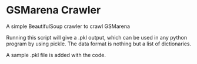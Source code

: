 # GSMarena Crawler
A simple BeautifulSoup crawler to crawl GSMarena

Running this script will give a .pkl output, which can be used in any python program by using pickle. 
The data format is nothing but a list of dictionaries.

A sample .pkl file is added with the code.
